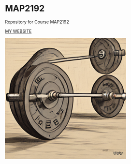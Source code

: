 # MAP2192
Repository for Course MAP2192

[MY WEBSITE](https://github.io/MalB88-eng/MAP2192)

<img src ="https://raw.githubusercontent.com/MalB88-eng/MAP2192/main/Barbell.png" width = 400>
